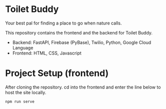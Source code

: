 # Toilet Buddy

Your best pal for finding a place to go when nature calls.

This repository contains the frontend and the backend for Toilet Buddy.

- Backend: FastAPI, Firebase (PyBase), Twilio, Python, Google Cloud Language
- Frontend: HTML, CSS, Javascript

# Project Setup (frontend)

After cloning the repository. cd into the frontend and enter the line below to host the site locally.

`npm run serve `
